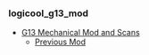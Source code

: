 ### logicool_g13_mod

- [G13 Mechanical Mod and Scans](https://www.thingiverse.com/thing:4720826/files)
	- [Previous Mod](https://geekhack.org/index.php?topic=48382.0)
